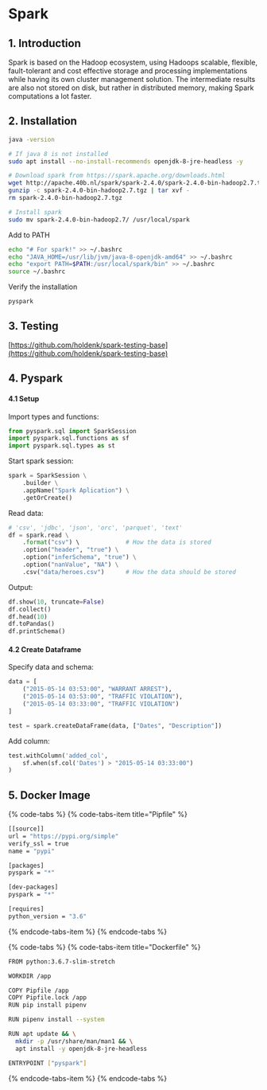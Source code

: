 # Spark

## 1. Introduction

Spark is based on the Hadoop ecosystem, using Hadoops scalable, flexible, fault-tolerant and cost  effective storage and processing implementations while having its own cluster management solution. The intermediate results are also not stored on disk, but rather in distributed memory, making Spark computations a lot faster.

## 2. Installation

```bash
java -version

# If java 8 is not installed
sudo apt install --no-install-recommends openjdk-8-jre-headless -y

# Download spark from https://spark.apache.org/downloads.html
wget http://apache.40b.nl/spark/spark-2.4.0/spark-2.4.0-bin-hadoop2.7.tgz
gunzip -c spark-2.4.0-bin-hadoop2.7.tgz | tar xvf -
rm spark-2.4.0-bin-hadoop2.7.tgz

# Install spark
sudo mv spark-2.4.0-bin-hadoop2.7/ /usr/local/spark
```

Add to PATH

```bash
echo "# For spark!" >> ~/.bashrc
echo "JAVA_HOME=/usr/lib/jvm/java-8-openjdk-amd64" >> ~/.bashrc
echo "export PATH=$PATH:/usr/local/spark/bin" >> ~/.bashrc
source ~/.bashrc
```

Verify the installation

```text
pyspark
```

## 3. Testing

[https://github.com/holdenk/spark-testing-base](https://github.com/holdenk/spark-testing-base)

## 4. Pyspark

#### 4.1 Setup

Import types and functions:

```python
from pyspark.sql import SparkSession
import pyspark.sql.functions as sf
import pyspark.sql.types as st
```

Start spark session:

```python
spark = SparkSession \
    .builder \
    .appName("Spark Aplication") \
    .getOrCreate()
```

Read data: 

```python
# 'csv', 'jdbc', 'json', 'orc', 'parquet', 'text'
df = spark.read \
    .format("csv") \             # How the data is stored
    .option("header", "true") \
    .option("inferSchema", "true") \
    .option("nanValue", "NA") \
    .csv("data/heroes.csv")      # How the data should be stored
```

Output:

```python
df.show(10, truncate=False)
df.collect()
df.head(10)
df.toPandas()
df.printSchema()
```

#### 4.2 Create Dataframe

Specify data and schema:

```python
data = [
    ("2015-05-14 03:53:00", "WARRANT ARREST"),
    ("2015-05-14 03:53:00", "TRAFFIC VIOLATION"),
    ("2015-05-14 03:33:00", "TRAFFIC VIOLATION")
]

test = spark.createDataFrame(data, ["Dates", "Description"])
```

Add column:

```python
test.withColumn('added_col', 
    sf.when(sf.col('Dates') > "2015-05-14 03:33:00")
)
```



## 5. Docker Image

{% code-tabs %}
{% code-tabs-item title="Pipfile" %}
```bash
[[source]]
url = "https://pypi.org/simple"
verify_ssl = true
name = "pypi"

[packages]
pyspark = "*"

[dev-packages]
pyspark = "*"

[requires]
python_version = "3.6"
```
{% endcode-tabs-item %}
{% endcode-tabs %}

{% code-tabs %}
{% code-tabs-item title="Dockerfile" %}
```bash
FROM python:3.6.7-slim-stretch

WORKDIR /app

COPY Pipfile /app
COPY Pipfile.lock /app
RUN pip install pipenv

RUN pipenv install --system

RUN apt update && \
  mkdir -p /usr/share/man/man1 && \
  apt install -y openjdk-8-jre-headless

ENTRYPOINT ["pyspark"]
```
{% endcode-tabs-item %}
{% endcode-tabs %}

